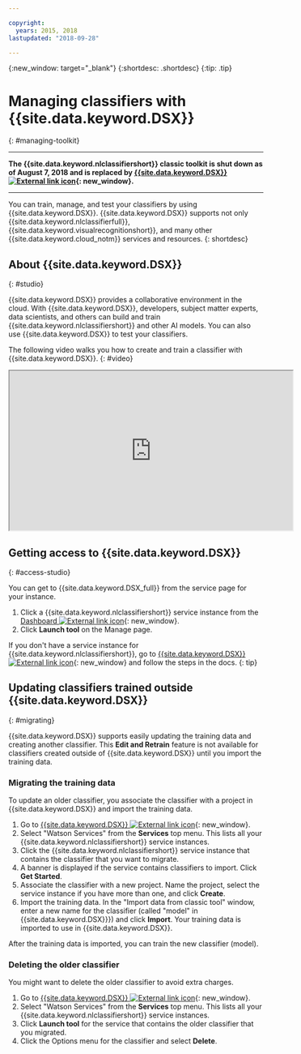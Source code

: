 ```yaml
---

copyright:
  years: 2015, 2018
lastupdated: "2018-09-28"

---
```


{:new_window: target="_blank"}
{:shortdesc: .shortdesc}
{:tip: .tip}

<!-- Link definitions -->

[cloud-dashboard-watson]: https://console.{DomainName}/dashboard/apps?category=ai
[watson-studio-reg]: https://dataplatform.ibm.com/registration/stepone?context=wdp

# Managing classifiers with {{site.data.keyword.DSX}}
{: #managing-toolkit}

---

**The {{site.data.keyword.nlclassifiershort}} classic toolkit is shut down as of August 7, 2018 and is replaced by  [{{site.data.keyword.DSX}} ![External link icon](../../icons/launch-glyph.svg "External link icon")][watson-studio-reg]{: new_window}.**

---

You can train, manage, and test your classifiers by using {{site.data.keyword.DSX}}. {{site.data.keyword.DSX}} supports not only {{site.data.keyword.nlclassifierfull}}, {{site.data.keyword.visualrecognitionshort}}, and many other {{site.data.keyword.cloud_notm}} services and resources.
{: shortdesc}

## About {{site.data.keyword.DSX}}
{: #studio}

{{site.data.keyword.DSX}} provides a collaborative environment in the cloud. With {{site.data.keyword.DSX}}, developers, subject matter experts, data scientists, and others can build and train {{site.data.keyword.nlclassifiershort}} and other AI models. You can also use {{site.data.keyword.DSX}} to test your classifiers.

The following video walks you how to create and train a classifier with {{site.data.keyword.DSX}}.
{: #video}

<iframe class="embed-responsive-item" id="youtubeplayer" title="IBM Watson Studio: Create and train a Natural Language Classifier Model" type="text/html" width="560" height="315" src="https://www.youtube.com/embed/_gHeeX4lFwo" webkitallowfullscreen mozallowfullscreen allowfullscreen gesture="media" allow="encrypted-media"></iframe>

## Getting access to {{site.data.keyword.DSX}}
{: #access-studio}

You can get to {{site.data.keyword.DSX_full}} from the service page for your instance.

1.  Click a {{site.data.keyword.nlclassifiershort}} service instance from the [Dashboard ![External link icon](../../icons/launch-glyph.svg "External link icon")][cloud-dashboard-watson]{: new_window}.
1.  Click **Launch tool** on the Manage page.

If you don't have a service instance for {{site.data.keyword.nlclassifiershort}}, go to  [{{site.data.keyword.DSX}} ![External link icon](../../icons/launch-glyph.svg "External link icon")][watson-studio-reg]{: new_window} and follow the steps in the docs.
{: tip}

## Updating classifiers trained outside {{site.data.keyword.DSX}}
{: #migrating}

{{site.data.keyword.DSX}} supports easily updating the training data and creating another classifier. This **Edit and Retrain** feature is not available for classifiers created outside of {{site.data.keyword.DSX}} until you import the training data.

### Migrating the training data
To update an older classifier, you associate the classifier with a project in {{site.data.keyword.DSX}} and import the training data.

1.  Go to [{{site.data.keyword.DSX}} ![External link icon](../../icons/launch-glyph.svg "External link icon")][watson-studio-reg]{: new_window}.
1.  Select "Watson Services" from the **Services** top menu. This lists all your {{site.data.keyword.nlclassifiershort}} service instances.
1.  Click the {{site.data.keyword.nlclassifiershort}} service instance that contains the classifier that you want to migrate.
1.  A banner is displayed if the service contains classifiers to import. Click **Get Started**.
1.  Associate the classifier with a new project. Name the project, select the service instance if you have more than one, and click **Create**.
1.  Import the training data. In the "Import data from classic tool" window, enter a new name for the classifier (called "model" in {{site.data.keyword.DSX}}}) and click **Import**. Your training data is imported to use in {{site.data.keyword.DSX}}.

After the training data is imported, you can train the new classifier (model).

### Deleting the older classifier
You might want to delete the older classifier to avoid extra charges.

1.  Go to [{{site.data.keyword.DSX}} ![External link icon](../../icons/launch-glyph.svg "External link icon")][watson-studio-reg]{: new_window}.
1.  Select "Watson Services" from the **Services** top menu. This lists all your {{site.data.keyword.nlclassifiershort}} service instances.
1.  Click **Launch tool** for the service that contains the older classifier that you migrated.
1.  Click the Options menu for the classifier and select **Delete**.
